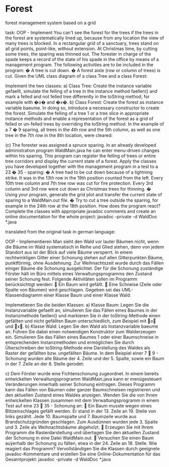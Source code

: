 # Forest
forest management system based on a grid

task:
OOP - Implement You can't see the forest for the trees if the trees in the forest are systematically lined up, because from any location the view of many trees is blocked. In a rectangular grid of a sanctuary, trees stand on all grid points, point-like, without extension. At Christmas time, by cutting some trees, the sparing was thinned out. The forester in charge of the spade keeps a record of the state of his spade in the office by means of a management program. The following activities are to be included in the program: � A tree is cut down. � A forest aisle (row or column of trees) is cut. Given the UML class diagram of a class Tree and a class Forest:

Implement the two classes: a) Class Tree: Create the instance variable gefaellt, simulate the felling of a tree in the instance method faellen() and mark a felled and not felled tree differently in the toString method, for example with �o� and �x�. b) Class Forest: Create the forest as instance variable baeume. In doing so, introduce a necessary constructor to create the forest. Simulate the felling of a tree 1 or a tree slice in appropriate instance methods and enable a representation of the forest as a grid of felled or un-felled trees by overriding the toString method. In the example of a 7 � 9 sparing, all trees in the 4th row and the 5th column, as well as one tree in the 7th row in the 8th location, were cleared:

(c) The forester was assigned a spruce sparing. In an already developed administration program WaldMain.java he can enter menu-driven changes within his sparing. This program can register the felling of trees or entire tree corridors and display the current state of a forest. Apply the classes you have developed together with the management program in a test to a 23 � 35 - sparing: � A tree had to be cut down because of a lightning strike. It was in the 13th row in the 19th position counted from the left. Every 10th tree column and 7th tree row was cut for fire protection. Every 3rd column and 3rd row were cut down as Christmas trees for thinning. � Using your program, generate the grid plot and transfer the current state of sparing to a WaldMain.out file. � Try to cut a tree outside the sparing, for example in the 24th row at the 18th position. How does the program react? Complete the classes with appropriate javadoc comments and create an online documentation for the whole project: javadoc -private -d WaldDoc *.java

translated from the original task in german language:

OOP - Implementieren
Man sieht den Wald vor lauter Bäumen nicht, wenn die Bäume im Wald systematisch in Reihe
und Glied stehen, denn von jedem Standort aus ist der Blick auf viele Bäume versperrt.
In einem rechtwinkligen Gitter einer Schonung stehen auf allen Gitterpunkten Bäume, punktförmig,
ohne Ausdehnung. Zur Weihnachtszeit wurde durch das Fällen einiger Bäume die Schonung
ausgelichtet.
Der für die Schonung zuständige Förster hält im Büro mittels eines Verwaltungsprogramms den
Zustand seiner Schonung fest. Folgende Aktivitäten sollen im Programm berücksichtigt werden:
 Ein Baum wird gefällt.
 Eine Schneise (Zeile oder Spalte von Bäumen) wird geschlagen.
Gegeben sei das UML-Klassendiagramm einer Klasse Baum und einer Klasse Wald:

Implemetieren Sie die beiden Klassen:
a) Klasse Baum: Legen Sie die Instanzvariable gefaellt an, simulieren Sie das Fällen eines
Baumes in der Instanzmethode faellen() und markieren Sie in der toString-Methode
einen gefällten und nicht gefällten Baum unterschiedlich, zum Beispiel mit o und x.
b) Klasse Wald: Legen Sie den Wald als Instanzvariable baeume an. Führen Sie dabei einen
notwendigen Konstruktor zum Walderzeugen ein. Simulieren Sie das Fällen eines Baumes
1
oder einer Baumschneise in entsprechenden Instanzmethoden und ermöglichen Sie durch
Überschreiben der toString-Methode eine Darstellung des Waldes als Raster der gefällten
bzw. ungefällten Bäume.
In dem Beispiel einer 7  9 - Schonung wurden alle Bäume der 4. Zeile und der 5. Spalte,
sowie ein Baum in der 7. Zeile an der 8. Stelle gerodet:

c) Dem Förster wurde eine Fichtenschonung zugeordnet. In einem bereits entwickelten Verwaltungsprogramm
WaldMain.java kann er menügesteuert Veränderungen innerhalb seiner
Schonung eintragen. Dieses Programm kann das Fällen von Bäumen oder ganzer Baumschneisen
registrieren und den aktuellen Zustand eines Waldes anzeigen.
Wenden Sie die von Ihnen entwickelten Klassen zusammen mit dem Verwaltungsprogramm
in einem Test auf eine 23  35 - Schonung an:
 Ein Baum musste wegen eines Blitzeinschlages gefällt werden. Er stand in der 13. Zeile
an 19. Stelle von links gezählt. Jede 10. Baumspalte und 7. Baumzeile wurde aus
Brandschutzgründen geschlagen. Zum Ausdünnen wurden jede 3. Spalte und 3. Zeile
als Weihnachtsbäume abgeholzt.
 Erzeugen Sie mit Ihrem Programm die Rasterdarstellung und übertagen Sie den aktuellen
Zustand der Schonung in eine Datei WaldMain.out.
 Versuchen Sie einen Baum auÿerhalb der Schonung zu fällen, etwa in der 24. Zeile an
18. Stelle. Wie reagiert das Programm?
Vervollständigen Sie die Klassen durch geeignete javadoc-Kommentare und erstellen Sie
eine Online-Dokumentation für das Gesamtprojekt:
javadoc -private -d WaldDoc *.java

